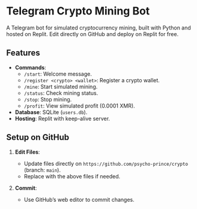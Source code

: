 # Telegram Crypto Mining Bot

A Telegram bot for simulated cryptocurrency mining, built with Python and hosted on Replit. Edit directly on GitHub and deploy on Replit for free.

## Features
- **Commands**:
  - `/start`: Welcome message.
  - `/register <crypto> <wallet>`: Register a crypto wallet.
  - `/mine`: Start simulated mining.
  - `/status`: Check mining status.
  - `/stop`: Stop mining.
  - `/profit`: View simulated profit (0.0001 XMR).
- **Database**: SQLite (`users.db`).
- **Hosting**: Replit with keep-alive server.

## Setup on GitHub
1. **Edit Files**:
   - Update files directly on `https://github.com/psycho-prince/crypto` (branch: `main`).
   - Replace with the above files if needed.

2. **Commit**:
   - Use GitHub’s web editor to commit changes.
